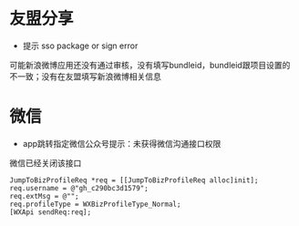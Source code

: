 

# 友盟分享

- 提示 sso package or sign error


可能新浪微博应用还没有通过审核，没有填写bundleid，bundleid跟项目设置的不一致；没有在友盟填写新浪微博相关信息


# 微信

- app跳转指定微信公众号提示：未获得微信沟通接口权限

微信已经关闭该接口
```
JumpToBizProfileReq *req = [[JumpToBizProfileReq alloc]init];
req.username = @"gh_c290bc3d1579";
req.extMsg = @"";
req.profileType = WXBizProfileType_Normal;
[WXApi sendReq:req];
```
  
